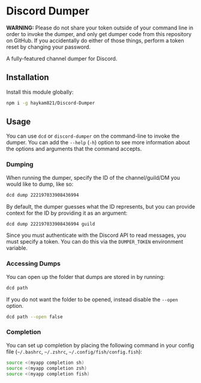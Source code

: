 # Discord Dumper

**WARNING:** Please do not share your token outside of your command line in order to invoke the dumper, and only get dumper code from this repository on GitHub. If you accidentally do either of those things, perform a token reset by changing your password.

A fully-featured channel dumper for Discord.

## Installation

Install this module globally:

```sh
npm i -g haykam821/Discord-Dumper
```

## Usage

You can use `dcd` or `discord-dumper` on the command-line to invoke the dumper. You can add the `--help` (`-h`) option to see more information about the options and arguments that the command accepts.

### Dumping

When running the dumper, specify the ID of the channel/guild/DM you would like to dump, like so:

```sh
dcd dump 222197033908436994
```

By default, the dumper guesses what the ID represents, but you can provide context for the ID by providing it as an argument:

```sh
dcd dump 222197033908436994 guild
```

Since you must authenticate with the Discord API to read messages, you must specify a token. You can do this via the `DUMPER_TOKEN` environment variable.

### Accessing Dumps

You can open up the folder that dumps are stored in by running:

```sh
dcd path
```

If you do not want the folder to be opened, instead disable the `--open` option.

```sh
dcd path --open false
```

### Completion

You can set up completion by placing the following command in your config file (`~/.bashrc`, `~/.zshrc`, `~/.config/fish/config.fish`):

```sh
source <(myapp completion sh)
source <(myapp completion zsh)
source <(myapp completion fish)
```
